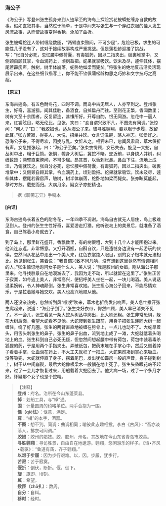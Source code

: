 <script type="text/javascript">
    var head = document.getElementsByTagName('head')[0];
    cssURL = '/public/liao.css';
    linkTag = document.createElement('link');
    linkTag.href = cssURL;
    linkTag.setAttribute('type','text/css');
    linkTag.setAttribute('rel','stylesheet');
    head.appendChild(linkTag);
</script>
### 海公子

《海公子》写登州张生孤身来到人迹罕至的海岛上探险赏花被蟒蛇缠身自救的故事。假如直叙其事，当然过于简单，于是中间夹写张生与一个穿红衣服的佳人发生风流故事，从而使故事变得香艳，添加了曲折。

张生被蟒蛇连人带树缠绕数匝，“两臂直束胯间，不可少屈”，危险已极，求生的可能性几乎没有了，这对于接续故事构成严重挑战。但是蒲松龄迎接了挑战，写：“张自分必死，忽忆腰中佩荷囊，有毒狐药，因以二指夹出，破裹堆掌中，又侧颈自顾其掌，令血滴药上，顷刻盈把。蛇果就掌吸饮。饮未及尽，遽伸其体，摆尾若霹雳声，触树，树半体崩落，蛇卧地如梁而毙矣。”将张生的绝地反击活灵活现展示出来。在这些细节描写上，你不能不钦佩蒲松龄构思之巧妙和文字技巧之高超。

#### 【原文】
<section>
东海古迹岛，有五色耐冬花，四时不调。而岛中古无居人，人亦罕到之。登州张生，好奇，喜游猎。闻其佳胜，备酒食，自掉扁舟而往。至则花正繁，香闻数里；树有大至十余围者。反复留连，甚慊所好。开尊自酌，恨无同游。忽花中一丽人来，红裳眩目，略无伦比。见张，笑曰：“妾自谓兴致不凡，不图先有同调。”张惊问：“何人？”曰：“我胶娼也。适从海公子来。彼寻胜翱翔，妾以艰于步履，故留此耳。”张方苦寂，得美人，大悦，招坐共饮。女言词温婉，荡人神志。张爱好之。恐海公子来，不得尽欢，因挽与乱。女忻从之。相狎未已，忽闻风肃肃，草木偃折有声。女急推张起，曰：“海公子至矣。”张束衣愕顾，女已失去。旋见一大蛇，自丛树中出，粗于巨筒。张惧，幛身大树后，冀蛇不睹。蛇近前，以身绕人并树，纠缠数匝；两臂直束胯间，不可少屈。昂其首，以舌刺张鼻。鼻血下注，流地上成洼，乃俯就饮之。张自分必死，忽忆腰中佩荷囊，有毒狐药，因以二指夹出，破裹堆掌中；又侧颈自顾其掌，令血滴药上，顷刻盈把。蛇果就掌吸饮。饮未及尽，遽伸其体，摆尾若霹雳声，触树，树半体崩落，蛇卧地如梁而毙矣。张亦眩莫能起，移时方苏。载蛇而归。大病月余。疑女子亦蛇精也。

</section>

> 据《聊斋志异》手稿本

#### [白话]
<aside>

东海古迹岛长着五色的耐冬花，一年四季不凋谢。海岛自古就无人居住，岛上极难见到人。登州的张生生性好奇，喜爱游走打猎。他听说岛上的美景后，就准备了酒食，自己驾着小舟就去了。

到了岛上，那里鲜花盛开，香飘数里，有的树很粗，大到十几个人才能围抱过来。他流连忘返，非常惬意。又打开酒瓶，自斟自饮，只是遗憾身边没有一起游玩的伙伴。忽然间从花丛中走出一个美人来，红色衣裳炫人眼目，别的女子根本就无法相比。她见到张生，笑着说：“我自谓兴致不同凡响，没有想到这里竟然有情调相同的人。”张生惊讶地询问女子是什么人，美人说：“我是胶州的女娼，刚从海公子那里来。他寻找胜景自在地漫游去了，我因为走不动，所以就留在这里了。”张生正苦于寂寞，如今遇上美人，非常高兴，便招呼美人坐在一起，一块儿喝酒。美人说话温柔婉转，令人神魂颠倒，张生非常喜欢她。张生担心海公子回来，不能尽情欢乐，于是拉着她与她交欢。美人也高兴地顺从他。

两人还没亲热完，忽然听到风“嗖嗖”吹来，草木也折倒发出响声。美人急忙推开张生爬起来，说道：“海公子到了。”张生束好衣带，愕然四顾，美人早已消失不见了。不一会儿，张生看见一条大蛇从树丛中爬出，比大桶还粗。张生非常恐惧，躲在大树后面，希望大蛇看不见他。大蛇爬到张生跟前，用身子把张生连同大树一起缠住，绕了好几圈，张生的两臂直直地被缠在胯骨上，一点儿也动不了。大蛇昂着头，用舌头刺张生的鼻子。张生的鼻子出血，流到地上成了一滩，大蛇就低着头喝地上的血。张生料到自己必死无疑，但忽然间想起腰中带有荷包，荷包中装着毒杀狐狸的药，于是用两个手指夹出，弄破纸包，把药末堆在手掌心中，然后又侧着脖子看着手掌，让血滴在药上，不大工夫就积了一把血。大蛇果然凑到掌心来吸血。没等吸完，大蛇就伸直了身子，摆着尾巴，发出犹如霹雳一般的声音，身子碰到树上，树干从中间崩裂，最后大蛇像根梁木一般躺在地上死了。张生头昏眼花站不起来，过了一会儿才恢复过来，用船载着大蛇回去了。他大病一场，过了一个多月才好。怀疑那个女子也是个蛇精。

</aside>

> 【注释】  
<b>登州</b>：府名。治所在今山东蓬莱县。  
<b>掉</b>：划船工具，与“棹”通。  
<b>围</b>：计量圆周的约咯单位。两手合抱为一围。  
<b>慊（qiè怯）</b>：惬意，满足。  
<b>尊</b>：“樽”的本字，酒器。  
<b>不图</b>：想不到。同调：曲调相同；喻彼此志趣相投。李白《古风》：“吾亦淡荡人，拂衣可同调。”  
<b>胶娼</b>：胶州的娼妓。胶，胶州，州名，其故地在今山东省青岛市胶县。  
<b>寻胜翱翔</b>：寻访胜景，自由自在地遨游。翱翔，悠闲游乐的样子。《诗•齐风•载驱》：“鲁道有荡，齐子翱翔。”  
<b>以艰于步履</b>：因为步行艰难。以，因。步履，犹步行。  
<b>苦寂</b>：苦于寂寞。  
<b>偃折</b>：倒伏，断折。偃，倒下。  
<b>旋</b>：旋即，顷刻。  
<b>冀</b>：希望。  
<b>数匝（zhā扎）</b>：数周。  
<b>自分</b>：自料。  
<b>移时</b>：经时。  
